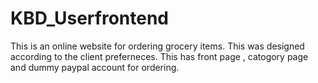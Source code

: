 # KBD_Userfrontend
This is an online website for ordering grocery items. This was designed according to the client preferneces. This has front page , catogory page and dummy paypal account for ordering.
